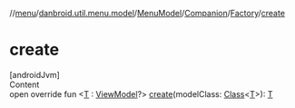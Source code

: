//[menu](../../../../../index.md)/[danbroid.util.menu.model](../../../index.md)/[MenuModel](../../index.md)/[Companion](../index.md)/[Factory](index.md)/[create](create.md)



# create  
[androidJvm]  
Content  
open override fun <[T](create.md) : [ViewModel](https://developer.android.com/reference/kotlin/androidx/lifecycle/ViewModel.html)?> [create](create.md)(modelClass: [Class](https://developer.android.com/reference/kotlin/java/lang/Class.html)<[T](create.md)>): [T](create.md)  



